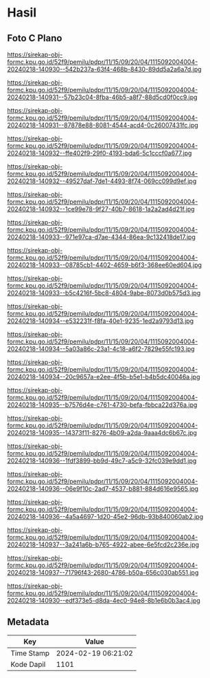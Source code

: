 # Hasil

## Foto C Plano

https://sirekap-obj-formc.kpu.go.id/52f9/pemilu/pdpr/11/15/09/20/04/1115092004004-20240218-140930--542b237a-63f4-468b-8430-89dd5a2a6a7d.jpg

https://sirekap-obj-formc.kpu.go.id/52f9/pemilu/pdpr/11/15/09/20/04/1115092004004-20240218-140931--57b23c04-8fba-46b5-a8f7-88d5cd0f0cc9.jpg

https://sirekap-obj-formc.kpu.go.id/52f9/pemilu/pdpr/11/15/09/20/04/1115092004004-20240218-140931--87878e88-8081-4544-acd4-0c26007431fc.jpg

https://sirekap-obj-formc.kpu.go.id/52f9/pemilu/pdpr/11/15/09/20/04/1115092004004-20240218-140932--ffe402f9-29f0-4193-bda6-5c1cccf0a677.jpg

https://sirekap-obj-formc.kpu.go.id/52f9/pemilu/pdpr/11/15/09/20/04/1115092004004-20240218-140932--49527daf-7de1-4493-8f74-069cc099d9ef.jpg

https://sirekap-obj-formc.kpu.go.id/52f9/pemilu/pdpr/11/15/09/20/04/1115092004004-20240218-140932--1ce99e78-9f27-40b7-8618-1a2a2ad4d21f.jpg

https://sirekap-obj-formc.kpu.go.id/52f9/pemilu/pdpr/11/15/09/20/04/1115092004004-20240218-140933--971e97ca-d7ae-4344-86ea-9c132418de17.jpg

https://sirekap-obj-formc.kpu.go.id/52f9/pemilu/pdpr/11/15/09/20/04/1115092004004-20240218-140933--08785cb1-4402-4659-b6f3-368ee60ed604.jpg

https://sirekap-obj-formc.kpu.go.id/52f9/pemilu/pdpr/11/15/09/20/04/1115092004004-20240218-140933--b5c4216f-5bc8-4804-9abe-8073d0b575d3.jpg

https://sirekap-obj-formc.kpu.go.id/52f9/pemilu/pdpr/11/15/09/20/04/1115092004004-20240218-140934--e532231f-f8fa-40e1-9235-1ed2a9793d13.jpg

https://sirekap-obj-formc.kpu.go.id/52f9/pemilu/pdpr/11/15/09/20/04/1115092004004-20240218-140934--5a03a86c-23a1-4c18-a6f2-7829e55fc193.jpg

https://sirekap-obj-formc.kpu.go.id/52f9/pemilu/pdpr/11/15/09/20/04/1115092004004-20240218-140934--20c9657a-e2ee-4f5b-b5e1-b4b5dc40046a.jpg

https://sirekap-obj-formc.kpu.go.id/52f9/pemilu/pdpr/11/15/09/20/04/1115092004004-20240218-140935--b7576d4e-c761-4730-befa-fbbca22d376a.jpg

https://sirekap-obj-formc.kpu.go.id/52f9/pemilu/pdpr/11/15/09/20/04/1115092004004-20240218-140935--14373f11-8276-4b09-a2da-9aaa4dc6b67c.jpg

https://sirekap-obj-formc.kpu.go.id/52f9/pemilu/pdpr/11/15/09/20/04/1115092004004-20240218-140936--1fdf3899-bb9d-49c7-a5c9-32fc039e9dd1.jpg

https://sirekap-obj-formc.kpu.go.id/52f9/pemilu/pdpr/11/15/09/20/04/1115092004004-20240218-140936--06e9f10c-2ad7-4537-b881-884d616e9565.jpg

https://sirekap-obj-formc.kpu.go.id/52f9/pemilu/pdpr/11/15/09/20/04/1115092004004-20240218-140936--4a5a4697-1d20-45e2-96db-93b840060ab2.jpg

https://sirekap-obj-formc.kpu.go.id/52f9/pemilu/pdpr/11/15/09/20/04/1115092004004-20240218-140937--3a241a6b-b765-4922-abee-6e5fcd2c236e.jpg

https://sirekap-obj-formc.kpu.go.id/52f9/pemilu/pdpr/11/15/09/20/04/1115092004004-20240218-140937--71796f43-2680-4786-b50a-656c030ab551.jpg

https://sirekap-obj-formc.kpu.go.id/52f9/pemilu/pdpr/11/15/09/20/04/1115092004004-20240218-140930--edf373e5-d8da-4ec0-94e8-8b1e6b0b3ac4.jpg


## Metadata

| Key        | Value               |
| ---------- | ------------------- |
| Time Stamp | 2024-02-19 06:21:02 |
| Kode Dapil | 1101                |



